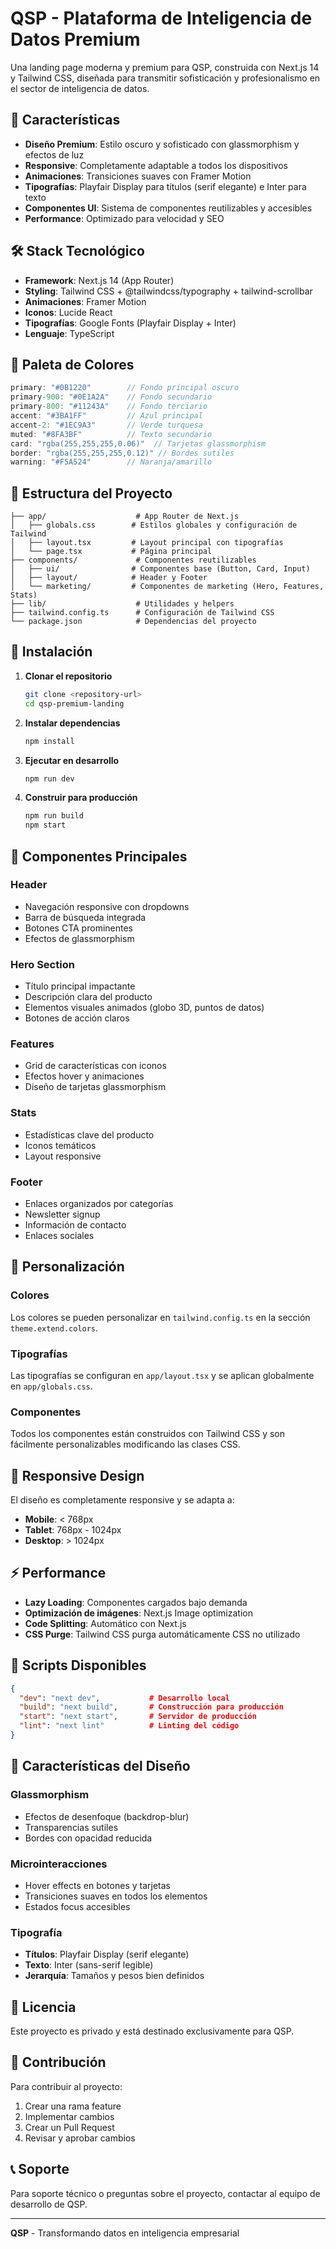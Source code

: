 # QSP - Plataforma de Inteligencia de Datos Premium

Una landing page moderna y premium para QSP, construida con Next.js 14 y Tailwind CSS, diseñada para transmitir sofisticación y profesionalismo en el sector de inteligencia de datos.

## 🚀 Características

- **Diseño Premium**: Estilo oscuro y sofisticado con glassmorphism y efectos de luz
- **Responsive**: Completamente adaptable a todos los dispositivos
- **Animaciones**: Transiciones suaves con Framer Motion
- **Tipografías**: Playfair Display para títulos (serif elegante) e Inter para texto
- **Componentes UI**: Sistema de componentes reutilizables y accesibles
- **Performance**: Optimizado para velocidad y SEO

## 🛠️ Stack Tecnológico

- **Framework**: Next.js 14 (App Router)
- **Styling**: Tailwind CSS + @tailwindcss/typography + tailwind-scrollbar
- **Animaciones**: Framer Motion
- **Iconos**: Lucide React
- **Tipografías**: Google Fonts (Playfair Display + Inter)
- **Lenguaje**: TypeScript

## 🎨 Paleta de Colores

```ts
primary: "#0B1220"        // Fondo principal oscuro
primary-900: "#0E1A2A"    // Fondo secundario
primary-800: "#11243A"    // Fondo terciario
accent: "#3BA1FF"         // Azul principal
accent-2: "#1EC9A3"       // Verde turquesa
muted: "#8FA3BF"          // Texto secundario
card: "rgba(255,255,255,0.06)"  // Tarjetas glassmorphism
border: "rgba(255,255,255,0.12)" // Bordes sutiles
warning: "#F5A524"        // Naranja/amarillo
```

## 📁 Estructura del Proyecto

```
├── app/                    # App Router de Next.js
│   ├── globals.css        # Estilos globales y configuración de Tailwind
│   ├── layout.tsx         # Layout principal con tipografías
│   └── page.tsx           # Página principal
├── components/             # Componentes reutilizables
│   ├── ui/                # Componentes base (Button, Card, Input)
│   ├── layout/            # Header y Footer
│   └── marketing/         # Componentes de marketing (Hero, Features, Stats)
├── lib/                    # Utilidades y helpers
├── tailwind.config.ts      # Configuración de Tailwind CSS
└── package.json            # Dependencias del proyecto
```

## 🚀 Instalación

1. **Clonar el repositorio**
   ```bash
   git clone <repository-url>
   cd qsp-premium-landing
   ```

2. **Instalar dependencias**
   ```bash
   npm install
   ```

3. **Ejecutar en desarrollo**
   ```bash
   npm run dev
   ```

4. **Construir para producción**
   ```bash
   npm run build
   npm start
   ```

## 🎯 Componentes Principales

### Header
- Navegación responsive con dropdowns
- Barra de búsqueda integrada
- Botones CTA prominentes
- Efectos de glassmorphism

### Hero Section
- Título principal impactante
- Descripción clara del producto
- Elementos visuales animados (globo 3D, puntos de datos)
- Botones de acción claros

### Features
- Grid de características con iconos
- Efectos hover y animaciones
- Diseño de tarjetas glassmorphism

### Stats
- Estadísticas clave del producto
- Iconos temáticos
- Layout responsive

### Footer
- Enlaces organizados por categorías
- Newsletter signup
- Información de contacto
- Enlaces sociales

## 🎨 Personalización

### Colores
Los colores se pueden personalizar en `tailwind.config.ts` en la sección `theme.extend.colors`.

### Tipografías
Las tipografías se configuran en `app/layout.tsx` y se aplican globalmente en `app/globals.css`.

### Componentes
Todos los componentes están construidos con Tailwind CSS y son fácilmente personalizables modificando las clases CSS.

## 📱 Responsive Design

El diseño es completamente responsive y se adapta a:
- **Mobile**: < 768px
- **Tablet**: 768px - 1024px
- **Desktop**: > 1024px

## ⚡ Performance

- **Lazy Loading**: Componentes cargados bajo demanda
- **Optimización de imágenes**: Next.js Image optimization
- **Code Splitting**: Automático con Next.js
- **CSS Purge**: Tailwind CSS purga automáticamente CSS no utilizado

## 🔧 Scripts Disponibles

```json
{
  "dev": "next dev",           # Desarrollo local
  "build": "next build",       # Construcción para producción
  "start": "next start",       # Servidor de producción
  "lint": "next lint"          # Linting del código
}
```

## 🌟 Características del Diseño

### Glassmorphism
- Efectos de desenfoque (backdrop-blur)
- Transparencias sutiles
- Bordes con opacidad reducida

### Microinteracciones
- Hover effects en botones y tarjetas
- Transiciones suaves en todos los elementos
- Estados focus accesibles

### Tipografía
- **Títulos**: Playfair Display (serif elegante)
- **Texto**: Inter (sans-serif legible)
- **Jerarquía**: Tamaños y pesos bien definidos

## 📄 Licencia

Este proyecto es privado y está destinado exclusivamente para QSP.

## 🤝 Contribución

Para contribuir al proyecto:
1. Crear una rama feature
2. Implementar cambios
3. Crear un Pull Request
4. Revisar y aprobar cambios

## 📞 Soporte

Para soporte técnico o preguntas sobre el proyecto, contactar al equipo de desarrollo de QSP.

---

**QSP** - Transformando datos en inteligencia empresarial
